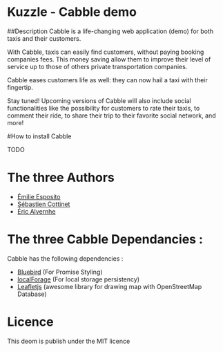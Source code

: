 # Kuzzle - Cabble demo

##Description
Cabble is a life-changing web application (demo) for both taxis and their customers.

With Cabble, taxis can easily find customers, without paying booking companies fees. This money saving allow them to improve their level of service up to those of others private transportation companies.

Cabble eases customers life as well: they can now hail a taxi with their fingertip.

Stay tuned! Upcoming versions of Cabble will also include social functionalities like the possibility for customers to rate their taxis, to comment their ride, to share their trip to their favorite social network, and more!


#How to install Cabble

TODO 

# The three Authors

 * [Émilie Esposito](https://twitter.com/emilieesposito)
 * [Sébastien Cottinet](https://github.com/scottinet)
 * [Éric Alvernhe](https://github.com/Ealv)

# The three Cabble Dependancies :

Cabble has the following dependencies :

 * [Bluebird](https://github.com/petkaantonov/bluebird) (For Promise Styling)
 * [localForage](https://mozilla.github.io/localForage) (For local storage persistency)
 * [Leafletjs](http://leafletjs.com/) (awesome library for drawing map with OpenStreetMap Database)

# Licence
This deom is publish under the MIT licence